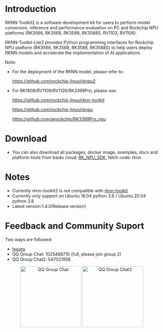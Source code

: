 # Introduction
RKNN-Toolkit2 is a software development kit for users to perform model conversion, inference and performance evaluation on PC and Rockchip NPU platforms (RK3566, RK3568, RK3588, RK3588S, RV1103, RV1106).

RKNN-Toolkit-Lite2 provides Python programming interfaces for Rockchip NPU platform  (RK3566, RK3568, RK3588, RK3588S) to help users deploy RKNN models and accelerate the implementation of AI applications.

Note:

- For the deployment of the RKNN model, please refer to:

    https://github.com/rockchip-linux/rknpu2

- For RK1808/RV1109/RV1126/RK3399Pro, please use:

    https://github.com/rockchip-linux/rknn-toolkit

    https://github.com/rockchip-linux/rknpu

    https://github.com/airockchip/RK3399Pro_npu

# Download
- You can also download all packages, docker image, examples, docs and platform-tools from baidu cloud: [RK_NPU_SDK](https://eyun.baidu.com/s/3eTDMk6Y), fetch code: rknn

# Notes
- Currently rknn-toolkit2 is not compatible with [rknn-toolkit](https://github.com/rockchip-linux/rknn-toolkit)
- Currently only support on Ubuntu 18.04 python 3.6 / Ubuntu 20.04 python 3.8
- Latest version:1.4.0(Release version)

# Feedback and Community Suport
Two ways are followed:
- [Issues](https://github.com/rockchip-linux/rknn-toolkit2/issues) 
- QQ Group Chat: 1025468710 (full, please join group 2)
- QQ Group Chat2: 547021958
<center class="half">
  <img width="200" height="200"  src="https://github.com/rockchip-linux/rknn-toolkit/blob/master/QQGroupQRCode.png" title="QQ Group Chat"/>
  <img width="200" height="200"  src="https://github.com/rockchip-linux/rknn-toolkit/blob/master/QQGroup2QRCode.png" title="QQ Group Chat2"/>
</center>
